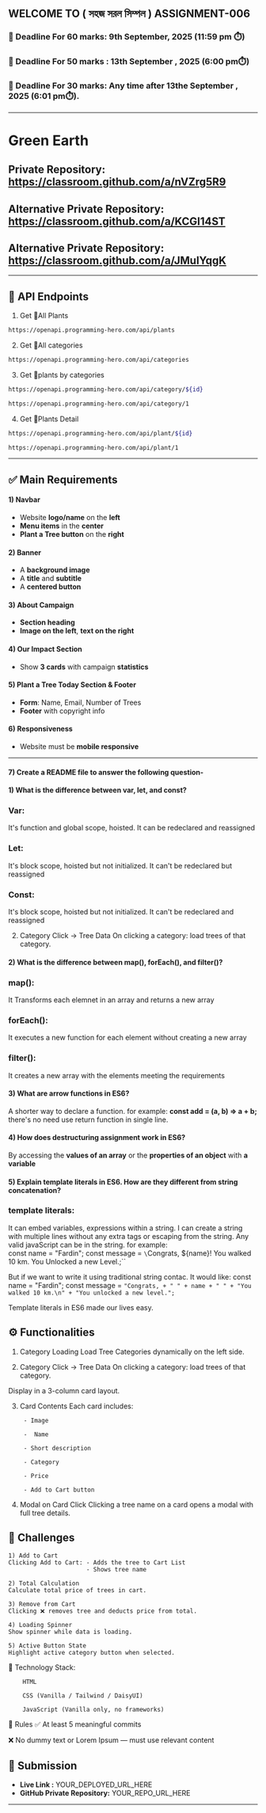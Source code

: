 ## WELCOME TO ( সহজ সরল সিম্পল ) ASSIGNMENT-006

### 📅 Deadline For 60 marks: 9th September, 2025 (11:59 pm ⏱️)

### 📅 Deadline For 50 marks : 13th September , 2025 (6:00 pm⏱️)

### 📅 Deadline For 30 marks: Any time after 13the September , 2025 (6:01 pm⏱️).

---
# Green Earth


## Private Repository: https://classroom.github.com/a/nVZrg5R9 

## Alternative Private Repository: https://classroom.github.com/a/KCGI14ST 

## Alternative Private Repository: https://classroom.github.com/a/JMuIYqgK 


---
🌴 API Endpoints
---
1. Get 🌴All Plants
```bash
https://openapi.programming-hero.com/api/plants
```

2. Get 🌴All categories <br/>
```bash
https://openapi.programming-hero.com/api/categories
```


3. Get 🌴plants by categories <br/>
```bash
https://openapi.programming-hero.com/api/category/${id}
```

```bash
https://openapi.programming-hero.com/api/category/1
```

4. Get 🌴Plants Detail <br/>

```bash
https://openapi.programming-hero.com/api/plant/${id}
```

```bash
https://openapi.programming-hero.com/api/plant/1
```
---




## ✅ Main Requirements 

#### 1) Navbar

- Website **logo/name** on the **left**  
- **Menu items** in the **center** 
- **Plant a Tree button** on the **right** 

#### 2) Banner 
- A **background image**  
- A **title** and **subtitle**  
- A **centered button**  

#### 3) About Campaign
- **Section heading**  
- **Image on the left**, **text on the right**  

#### 4) Our Impact Section 
- Show **3 cards** with campaign **statistics**  

#### 5) Plant a Tree Today Section & Footer
- **Form**: Name, Email, Number of Trees  
- **Footer** with copyright info 

#### 6) Responsiveness 
- Website must be **mobile responsive**  

---
#### 7) Create a README file to answer the following question-


#### 1) What is the difference between var, let, and const?
### Var:
It's function and global scope, hoisted. It can be redeclared and reassigned

### Let:
It's block scope, hoisted but not initialized. It can't be redeclared but reassigned

### Const:
It's block scope, hoisted but not initialized. It can't be redeclared and reassigned

2) Category Click → Tree Data 
On clicking a category: load trees of that category.


#### 2) What is the difference between map(), forEach(), and filter()? 

### map():
It Transforms each elemnet in an array and returns a new array

### forEach():
It executes a new function for each element without creating a new array

### filter():
It creates a new array with the elements meeting the requirements

#### 3) What are arrow functions in ES6?

A shorter way to declare a function. for example: **const add = (a, b) => a + b;** there's no need use return function in single line.


#### 4) How does destructuring assignment work in ES6?

By accessing the **values of an array** or the **properties of an object** with **a variable**

#### 5) Explain template literals in ES6. How are they different from string concatenation?

### template literals:
It can embed variables, expressions within a string. I can create a  string with multiple lines without any extra tags or escaping from the string. Any valid javaScript can be in the string. for example:  
const name = "Fardin";
const message = `\`Congrats, ${name}! You walked 10 km.
You Unlocked a new Level.;\``

But if we want to write it using traditional string contac. It would like:
const name = "Fardin";
const message = `"Congrats, + " " + name + " " + "You walked 10 km.\n" + "You unlocked a new level.";`

Template literals in ES6 made our lives easy.

## ⚙️ Functionalities 

1) Category Loading 
Load Tree Categories dynamically on the left side.

2) Category Click → Tree Data 
On clicking a category: load trees of that category.

Display in a 3-column card layout.

3) Card Contents 
 Each card includes:

        - Image

        -  Name

        - Short description

        - Category

        - Price

        - Add to Cart button

4) Modal on Card Click 
Clicking a tree name on a card opens a modal with full tree details.


##  🧪 Challenges 


    1) Add to Cart 
    Clicking Add to Cart: - Adds the tree to Cart List
                          - Shows tree name 

    2) Total Calculation 
    Calculate total price of trees in cart.

    3) Remove from Cart 
    Clicking ❌ removes tree and deducts price from total.

    4) Loading Spinner
    Show spinner while data is loading.

    5) Active Button State 
    Highlight active category button when selected.



🧰 Technology Stack:
        
        HTML

        CSS (Vanilla / Tailwind / DaisyUI)

        JavaScript (Vanilla only, no frameworks)

📌 Rules
✅ At least 5 meaningful commits

❌ No dummy text or Lorem Ipsum — must use relevant content





## 🔗 Submission
- **Live Link :** YOUR_DEPLOYED_URL_HERE  
- **GitHub Private Repository:** YOUR_REPO_URL_HERE  

---
